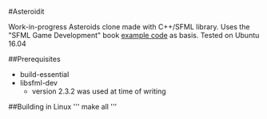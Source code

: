 #Asteroidit

Work-in-progress Asteroids clone made with C++/SFML library.
Uses the "SFML Game Development" book 
[example code](https://github.com/SFML/SFML-Game-Development-Book) as basis.
Tested on Ubuntu 16.04

##Prerequisites
- build-essential
- libsfml-dev
  - version 2.3.2 was used at time of writing

##Building in Linux
'''
make all
'''
